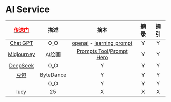 <script src="../../js/JQuery/jquery.min.js" type="text/javascript"></script>
<script type="text/javascript" charset="utf-8">
  // Creating custom :external selector
  $.expr[':'].external = function(obj){
      return !obj.href.match(/^mailto\:/)
              && (obj.hostname != location.hostname);
  };    
  
  $(function(){
    // Add 'external' CSS class to all external links
    $('a:external').addClass('external');

    // turn target into target=_blank for elements w external class
    $(".external").attr('target','_blank');

  })
</script>

# AI Service

| [<font color="#ff0000">传送门</font>](../../navigation.md) | 描述 | 摘本 | 摘录 | 摘引 |
|:---:|:---:|:---:|:---:|:---:|
| [Chat GPT](https://chat.openai.com/auth/login) | O_O | [openai](https://openai.com/) - [learning prompt](https://learningprompt.wiki/) | Y | Y |
| [Midjourney](https://www.midjourney.com/) | AI绘画 | [Prompts Tool](https://prompt.noonshot.com/)/[Prompt Hero](https://prompthero.com/) | Y | Y |
| [DeepSeek](https://www.deepseek.com/) | O_O | Y | Y | Y |
| [豆包](https://www.doubao.com/chat/) | ByteDance | Y | Y | Y |
| []() | O_O | Y | Y | Y |
| lucy | 25 | X | X | X |
